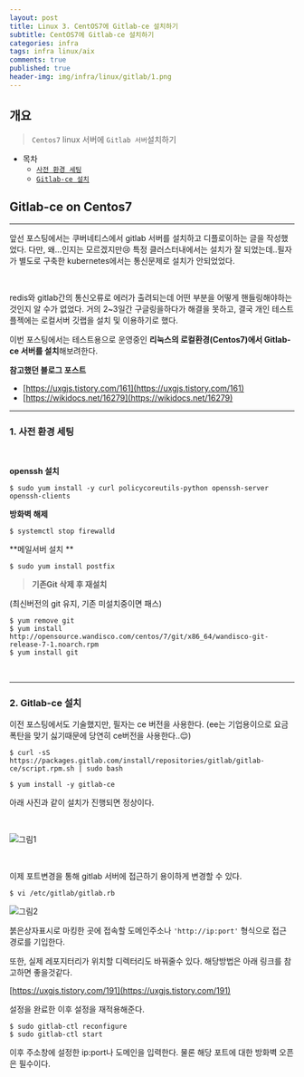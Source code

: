 ```yaml
---
layout: post
title: Linux 3. CentOS7에 Gitlab-ce 설치하기
subtitle: CentOS7에 Gitlab-ce 설치하기
categories: infra
tags: infra linux/aix
comments: true
published: true
header-img: img/infra/linux/gitlab/1.png
---
```


## 개요
> `Centos7` linux 서버에 `Gitlab 서버`설치하기
  
- 목차
	- [`사전 환경 세팅`](#1-사전-환경-세팅)
	- [`Gitlab-ce 설치`](#2-gitlab-ce-설치)
  
## Gitlab-ce on Centos7
---
앞선 포스팅에서는 쿠버네티스에서 gitlab 서버를 설치하고 디플로이하는 글을 작성했었다. 다만, 왜...인지는 모르겠지만😢 특정 클러스터내에서는 설치가 잘 되었는데..필자가 별도로 구축한 kubernetes에서는 통신문제로 설치가 안되었었다.

<br>

redis와 gitlab간의 통신오류로 에러가 출려되는데 어떤 부분을 어떻게 핸들링해야하는것인지 알 수가 없었다. 거의 2~3일간 구글링을하다가 해결을 못하고, 결국 개인 테스트 플젝에는 로컬서버 깃랩을 설치 및 이용하기로 했다.

이번 포스팅에서는 테스트용으로 운영중인 **리눅스의 로컬환경(Centos7)에서 Gitlab-ce 서버를 설치**해보려한다.

**참고했던 블로그 포스트**

-   [https://uxgjs.tistory.com/161](https://uxgjs.tistory.com/161)
-   [https://wikidocs.net/16279](https://wikidocs.net/16279)

---

### **1. 사전 환경 세팅**

<br>

**openssh 설치**

```
$ sudo yum install -y curl policycoreutils-python openssh-server openssh-clients
```

**방화벽 해제**

```
$ systemctl stop firewalld
```

**메일서버 설치 **

```
$ sudo yum install postfix
```

> **기존Git 삭제 후 재설치**

(최신버전의 git 유지, 기존 미설치중이면 패스)

```
$ yum remove git
$ yum install http://opensource.wandisco.com/centos/7/git/x86_64/wandisco-git-release-7-1.noarch.rpm
$ yum install git
```

<br>

---

### **2. Gitlab-ce 설치**

이전 포스팅에서도 기술했지만, 필자는 ce 버전을 사용한다. (ee는 기업용이으로 요금폭탄을 맞기 싫기때문에 당연히 ce버전을 사용한다..😌)

```
$ curl -sS https://packages.gitlab.com/install/repositories/gitlab/gitlab-ce/script.rpm.sh | sudo bash
```

```
$ yum install -y gitlab-ce

```

아래 사진과 같이 설치가 진행되면 정상이다.

<br>

![그림1](https://cdn.jsdelivr.net/gh/zunoxi/zunoxi.github.io/assets/img/infra/linux/gitlab/2.png)

<br>

이제 포트변경을 통해 gitlab 서버에 접근하기 용이하게 변경할 수 있다.

```
$ vi /etc/gitlab/gitlab.rb
```

![그림2](https://cdn.jsdelivr.net/gh/zunoxi/zunoxi.github.io/assets/img/infra/linux/gitlab/3.png)


붉은상자표시로 마킹한 곳에 접속할 도메인주소나 `'http://ip:port'` 형식으로 접근 경로를 기입한다.

또한, 실제 레포지터리가 위치할 디렉터리도 바꿔줄수 있다. 해당방법은 아래 링크를 참고하면 좋을것같다.

[https://uxgjs.tistory.com/191](https://uxgjs.tistory.com/191)

설정을 완료한 이후 설정을 재적용해준다.

```
$ sudo gitlab-ctl reconfigure
$ sudo gitlab-ctl start

```

이후 주소창에 설정한 ip:port나 도메인을 입력한다. 물론 해당 포트에 대한 방화벽 오픈은 필수이다.